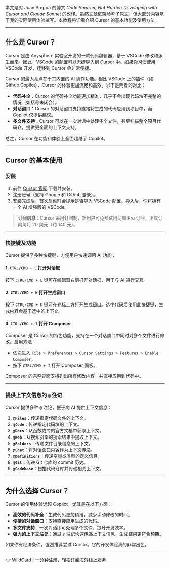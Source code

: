 本文是对 Juan Stoppa 的博文 *Code Smarter, Not Harder: Developing with Cursor and Claude Sonnet* 的改译。虽然文章框架参考了原文，但大部分内容基于我的实际使用体验撰写。本教程将详细介绍 Cursor 的基本功能及使用方法。

---

## 什么是 Cursor？

Cursor 是由 Anysphere 实验室开发的一款代码编辑器，基于 VSCode 修改和派生而来。因此，VSCode 的配置可以无缝导入到 Cursor 中。如果你习惯使用 VSCode 开发，迁移到 Cursor 会非常便捷。

Cursor 的最大亮点在于其内置的 AI 协作功能。相比 VSCode 上的插件（如 Github Copilot），Cursor 的体验更加流畅和高效。以下是两者的对比：

- **代码补全**：Cursor 的代码补全功能更加精准，几乎不会出现代码块不完整的情况（如括号未闭合）。
- **对话窗口**：Cursor 的对话窗口支持直接将生成的代码应用到项目中，而 Copilot 仅提供建议。
- **多文件支持**：Cursor 可以在一次对话中处理多个文件，甚至扫描整个项目代码仓，提供更全面的上下文支持。

总之，Cursor 在功能和体验上全面超越了 Copilot。

---

## Cursor 的基本使用

### 安装

1. 前往 [Cursor 官网](https://www.cursor.com/) 下载并安装。
2. 注册账号（支持 Google 和 Github 登录）。
3. 安装完成后，首次启动时会提示是否导入 VSCode 配置。导入后，你将拥有一个 AI 增强版的 VSCode。

> **订阅信息**：Cursor 采用订阅制，新用户可免费试用两周 Pro 订阅。正式订阅每月 20 美元（约 140 元）。

---

### 快捷键及功能

Cursor 提供了多种快捷键，方便用户快速调用 AI 功能：

#### 1. `CTRL/CMD + L` 打开对话框

按下 `CTRL/CMD + L` 键可在编辑器右侧打开对话框，用于与 AI 进行交互。

#### 2. `CTRL/CMD + K` 打开生成窗口

按下 `CTRL/CMD + K` 键可在光标上方打开生成窗口。选中代码后使用此快捷键，生成内容会基于选中的上下文。

#### 3. `CTRL/CMD + I` 打开 Composer

Composer 是 Cursor 的特色功能，支持在一个对话窗口中同时对多个文件进行修改。启用方法：

- 依次进入 `File > Preferences > Cursor Settings > Features > Enable Composer`。
- 按下 `CTRL/CMD + I` 打开 Composer 面板。

Composer 的完整界面支持列出所有修改内容，并直接应用到代码中。

---

### 提供上下文信息的 `@` 注记

Cursor 提供多种 `@` 注记，便于向 AI 提供上下文信息：

1. **`@Files`**：传递指定代码文件的上下文。
2. **`@Code`**：传递指定代码块的上下文。
3. **`@Docs`**：从函数或库的官方文档中获取上下文。
4. **`@Web`**：从搜索引擎的搜索结果中提取上下文。
5. **`@Folders`**：传递文件目录信息的上下文。
6. **`@Chat`**：将对话窗口内容作为上下文传递。
7. **`@Definitions`**：传递变量或类型的定义信息。
8. **`@Git`**：传递 Git 仓库的 commit 历史。
9. **`@Codebase`**：扫描代码仓库并传递相关上下文。

---

## 为什么选择 Cursor？

Cursor 的使用体验远超 Copilot，尤其是在以下方面：

- **高效的代码补全**：生成代码更加精准，减少手动修改的时间。
- **便捷的对话窗口**：支持直接应用生成的代码。
- **多文件支持**：一次对话即可处理多个文件，提升开发效率。
- **强大的上下文注记**：通过 `@` 注记快速传递上下文信息，生成结果更符合预期。

如果你有经济条件，强烈推荐尝试 Cursor。它的开发体验真的非常出色。

---

👉 [WildCard | 一分钟注册，轻松订阅海外线上服务](https://bit.ly/bewildcard)